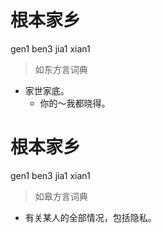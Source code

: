 # 根本家乡
gen1 ben3 jia1 xian1
> 如东方言词典
- 家世家底。
  - 你的～我都晓得。

# 根本家乡
gen1 ben3 jia1 xian1
> 如皋方言词典
- 有关某人的全部情况，包括隐私。
